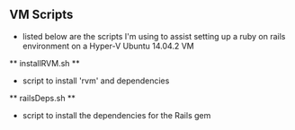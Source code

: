 ## VM Scripts ##
- listed below are the scripts I'm using to assist setting up a ruby on rails environment on a Hyper-V Ubuntu 14.04.2 VM


** installRVM.sh **
- script to install 'rvm' and dependencies

** railsDeps.sh **
- script to install the dependencies for the Rails gem
